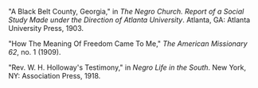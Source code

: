 "A Black Belt County, Georgia," in *The Negro Church. Report of a Social Study Made under the Direction of Atlanta University*. Atlanta, GA: Atlanta University Press, 1903.

"How The Meaning Of Freedom Came To Me," *The American Missionary 62*, no. 1 (1909).

"Rev. W. H. Holloway's Testimony," in *Negro Life in the South*. New York, NY: Association Press, 1918.
